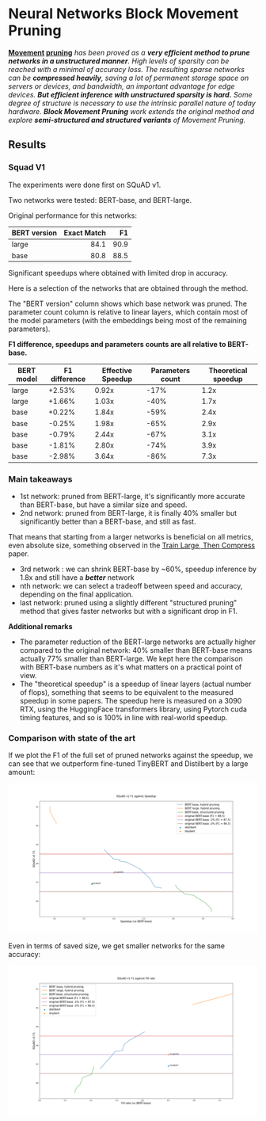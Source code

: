 # Neural Networks Block Movement Pruning

**[Movement](https://arxiv.org/abs/2005.07683) [pruning](https://github.com/huggingface/transformers/tree/master/examples/research_projects/movement-pruning)** *has been proved as a **very efficient
method to prune networks in a unstructured manner**. High levels of sparsity can be reached with a minimal of accuracy loss. 
The resulting sparse networks can be **compressed heavily**,
saving a lot of permanent storage space on servers or devices, and bandwidth, an important advantage for edge devices.
**But efficient inference with unstructured sparsity is hard.**
Some degree of structure is necessary to use the intrinsic parallel nature of today hardware.
**Block Movement Pruning** work extends the original method and explore **semi-structured and structured variants** of Movement Pruning.*

##  
## Results

### Squad V1
The experiments were done first on SQuAD v1.

Two networks were tested: BERT-base, and BERT-large.

Original performance for this networks:
 
|BERT version|Exact Match| F1 |
|------------|----------:|---:|
|large       |       84.1|90.9|
|base        |       80.8|88.5|




Significant speedups where obtained with limited drop in accuracy.

Here is a selection of the networks that are obtained through the method.

The "BERT version" column shows which base network was pruned.
The parameter count column is relative to linear layers, which contain most of the model parameters (with the embeddings being most of the remaining parameters).

**F1 difference, speedups and parameters counts are all relative to BERT-base.**

    
|BERT model|F1 difference|Effective Speedup|Parameters count|Theoretical speedup|
|----------|-------------|-----------------|----------------|-------------------|
|large     |+2.53%       |0.92x            |-17%            |1.2x               |
|large     |+1.66%       |1.03x            |-40%            |1.7x               |
|base      |+0.22%       |1.84x            |-59%            |2.4x               |
|base      |-0.25%       |1.98x            |-65%            |2.9x               |
|base      |-0.79%       |2.44x            |-67%            |3.1x               |
|base      |-1.81%       |2.80x            |-74%            |3.9x               |
|base      |-2.98%       |3.64x            |-86%            |7.3x               |



### Main takeaways
- 1st network: pruned from BERT-large, it's significantly more accurate than BERT-base, but have a similar size and speed.
- 2nd network: pruned from BERT-large, it is finally 40% smaller but significantly better than a BERT-base, and still as fast.

That means that starting from a larger networks is beneficial on all metrics, even absolute size, something observed in the [Train Large, Then Compress](https://arxiv.org/abs/2002.11794) paper.
  
- 3rd network : we can shrink BERT-base by ~60%, speedup inference by 1.8x and still have a ***better*** network
- nth network: we can select a tradeoff between speed and accuracy, depending on the final application.
- last network: pruned using a slightly different "structured pruning" method that gives faster networks but with a significant drop in F1.

**Additional remarks**
- The parameter reduction of the BERT-large networks are actually higher compared to the original network: 40% smaller than BERT-base means actually 77% smaller than BERT-large.
We kept here the comparison with BERT-base numbers as it's what matters on a practical point of view.
- The "theoretical speedup" is a speedup of linear layers (actual number of flops), something that seems to be equivalent to the measured speedup in some papers. 
The speedup here is measured on a 3090 RTX, using the HuggingFace transformers library, using Pytorch cuda timing features, and so is 100% in line with real-world speedup.

### Comparison with state of the art 
If we plot the F1 of the full set of pruned networks against the speedup, we can see that we outperform fine-tuned TinyBERT and Distilbert by a large amount: 

![Squad v1 speedup](doc/media/new_xp_v0_speedup.png)

Even in terms of saved size, we get smaller networks for the same accuracy:

![Squad v1 speedup](doc/media/new_xp_v0_fill_rate.png)
